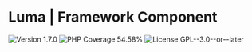 # Luma | Framework Component

<div>
<!-- Version Badge -->
<img src="https://img.shields.io/badge/Version-1.7.0-blue" alt="Version 1.7.0">
<!-- PHP Coverage Badge -->
<img src="https://img.shields.io/badge/PHP Coverage-54.58%25-red" alt="PHP Coverage 54.58%">
<!-- License Badge -->
<img src="https://img.shields.io/badge/License-GPL--3.0--or--later-34ad9b" alt="License GPL--3.0--or--later">
</div>
